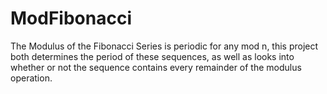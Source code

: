 # ModFibonacci
The Modulus of the Fibonacci Series is periodic for any mod n, this project both determines the period of these sequences, as well as looks into whether or not the sequence contains every remainder of the modulus operation.
